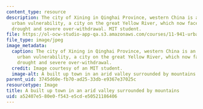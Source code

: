 ```yaml
---
content_type: resource
description: The city of Xining in Qinghai Province, western China is an example of
  urban vulnerability, a city on the great Yellow River, which now faces long-term
  drought and severe over-withdrawal. MIT student.
file: https://ol-ocw-studio-app-qa.s3.amazonaws.com/courses/11-941-urban-climate-adaptation-spring-2011/a52407e580e0f543e5cde50521186406_valley.jpg
file_type: image/jpeg
image_metadata:
  caption: The city of Xining in Qinghai Province, western China is an example of
    urban vulnerability, a city on the great Yellow River, which now faces long-term
    drought and severe over-withdrawal.
  credit: Image courtesy of an MIT student.
  image-alt: A built up town in an arid valley surrounded by mountains.
parent_uid: 3745d60e-fb70-ad25-33db-e9367e37025c
resourcetype: Image
title: A built up town in an arid valley surrounded by mountains
uid: a52407e5-80e0-f543-e5cd-e50521186406
---
```

